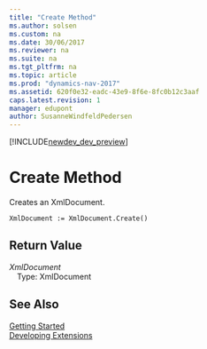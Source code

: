 ```yaml
---
title: "Create Method"
ms.author: solsen
ms.custom: na
ms.date: 30/06/2017
ms.reviewer: na
ms.suite: na
ms.tgt_pltfrm: na
ms.topic: article
ms.prod: "dynamics-nav-2017"
ms.assetid: 620f0e32-eadc-43e9-8f6e-8fc0b12c3aaf
caps.latest.revision: 1
manager: edupont
author: SusanneWindfeldPedersen
---
```


[!INCLUDE[newdev_dev_preview](../includes/newdev_dev_preview.md)]

# Create Method
Creates an XmlDocument.  

```  
XmlDocument := XmlDocument.Create()  
```  
## Return Value
*XmlDocument*  
&emsp;Type: XmlDocument  
  
## See Also
[Getting Started](../devenv-get-started.md)  
[Developing Extensions](../devenv-dev-overview.md)  
